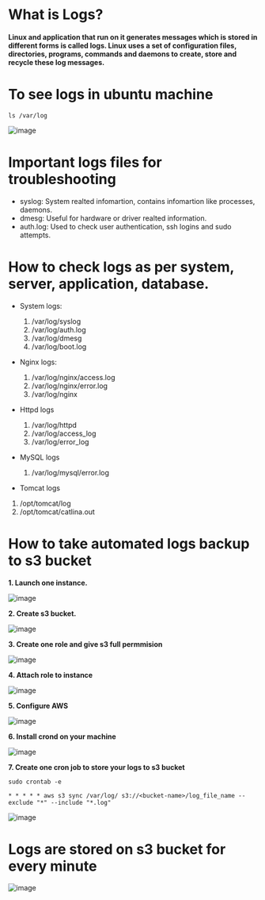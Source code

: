
# What is Logs?
#### Linux and application that run on it generates messages which is stored in different forms is called logs. Linux uses a set of configuration files, directories, programs, commands and daemons to create, store and recycle these log messages. 

# To see logs in ubuntu machine
````
ls /var/log
````
![image](https://github.com/user-attachments/assets/4601e36d-31ae-419d-83fb-cd8e92d051fa)

# Important logs files for troubleshooting 
*  syslog: System realted infomartion, contains infomartion like processes, daemons.
*  dmesg: Useful for hardware or driver realted information.
*  auth.log: Used to check user authentication, ssh logins and sudo attempts.

# How to check logs as per system, server, application, database.
* System logs:
  1. /var/log/syslog
  2. /var/log/auth.log
  3. /var/log/dmesg
  4. /var/log/boot.log
* Nginx logs:
  1. /var/log/nginx/access.log
  2. /var/log/nginx/error.log
  3. /var/log/nginx
* Httpd logs
  1. /var/log/httpd
  2. /var/log/access_log
  3. /var/log/error_log
* MySQL logs
  1. /var/log/mysql/error.log
     
* Tomcat logs
 1. /opt/tomcat/log
 2. /opt/tomcat/catlina.out

# How to take automated logs backup to s3 bucket 
**1. Launch one instance.**

![image](https://github.com/user-attachments/assets/f4a3ec59-23e2-4ede-b15a-95dad545a3da)

**2. Create s3 bucket.**

![image](https://github.com/user-attachments/assets/f300078c-4d66-4db8-98b8-e88fe1e9b09b)

**3. Create one role and give s3 full permmision**

![image](https://github.com/user-attachments/assets/c6fb388c-17fb-4d46-9234-cd262041d271)

**4. Attach role to instance**

![image](https://github.com/user-attachments/assets/59e08675-f991-407c-9b62-4341784c7cd9)

**5. Configure AWS**

![image](https://github.com/user-attachments/assets/aec81b56-a7e2-4aa8-8fe6-11c36e8f29b0)

**6. Install crond on your machine**

![image](https://github.com/user-attachments/assets/73f232b5-c68a-4b75-9372-2345749d59e8)

**7. Create one cron job to store your logs to s3 bucket**
````
sudo crontab -e
````

````
* * * * * aws s3 sync /var/log/ s3://<bucket-name>/log_file_name --exclude "*" --include "*.log"
````
![image](https://github.com/user-attachments/assets/ad07dee4-0d92-43f5-bb9b-7e29770b7cb8)

# Logs are stored on s3 bucket for every minute 
![image](https://github.com/user-attachments/assets/37886f83-9ebd-4d7c-bc96-fb698dd4e5bf)


